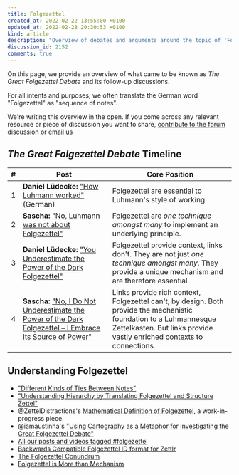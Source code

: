 ```yaml
---
title: Folgezettel
created_at: 2022-02-22 13:55:00 +0100
updated_at: 2022-02-28 20:30:53 +0100
kind: article
description: "Overview of debates and arguments around the topic of 'Folgezettel'."
discussion_id: 2152
comments: true
---
```


On this page, we provide an overview of what came to be known as *The Great Folgezettel Debate* and its follow-up discussions.

For all intents and purposes, we often translate the German word "Folgezettel" as "sequence of notes".

We're writing this overview in the open. If you come across any relevant resource or piece of discussion you want to share, [contribute to the forum discussion][forum] or [email us][contact]

## *The Great Folgezettel Debate* Timeline

| \# | Post                                                         | Core Position                                                |
| - | ------------------------------------------------------------ | ------------------------------------------------------------ |
| 1 | **Daniel Lüdecke:** ["How Luhmann worked"](https://strengejacke.wordpress.com/2015/09/08/luhmanns-arbeitsweise-im-elektronischen-zettelkasten/) (German) | Folgezettel are essential to Luhmann's style of working |
| 2 | **Sascha:** ["No, Luhmann was not about Folgezettel"](https://zettelkasten.de/posts/luhmann-folgezettel-truth/) | Folgezettel are *one technique amongst many* to implement an underlying principle. |
| 3 | **Daniel Lüdecke:** ["You Underestimate the Power of the Dark Folgezettel"](https://zettelkasten.de/posts/luedeckes-follow-up/) | Folgezettel provide context, links don't. They are not just *one technique amongst many*. They provide a unique mechanism and are therefore essential |
| 4 | **Sascha:** ["No, I Do Not Underestimate the Power of the Dark Folgezettel – I Embrace Its Source of Power"](https://zettelkasten.de/posts/embrace-dark-folgezettel-power/) | Links provide rich context, Folgezettel can't, by design. Both provide the mechanistic foundation to a Luhmannesque Zettelkasten. But links provide vastly enriched contexts to connections. |


## Understanding Folgezettel

- ["Different Kinds of Ties Between Notes"](https://zettelkasten.de/posts/kinds-of-ties/)
- ["Understanding Hierarchy by Translating Folgezettel and Structure Zettel"](https://zettelkasten.de/posts/understanding-hierarchy-translating-folgezettel/)
- @ZettelDistractions's [Mathematical Definition of Folgezettel](https://forum.zettelkasten.de/discussion/1982/mathematical-definition-of-folgezettel/p1), a work-in-progress piece.
- @iamaustinha's ["Using Cartography as a Metaphor for Investigating the Great Folgezettel Debate"](https://forum.zettelkasten.de/discussion/2148/using-cartography-as-a-metaphor-for-investigating-the-great-folgezettel-debate)
- [All our posts and videos tagged #folgezettel](https://zettelkasten.de/posts/tags/folgezettel/)
- [Backwards Compatible Folgezettel ID format for Zettlr](https://github.com/flengyel/Zettel/wiki/Backward-compatible-Folgezettel-IDs-and-user-friendly-timestamps-in-Zettlr)
- [The Folgezettel Conundrum](https://medium.com/@ethomasv/the-folgezettel-conundrum-20b14dc986ec)
- [Folgezettel is More than Mechanism](https://bobdoto.computer/folgezettel-mechanics)

[contact]: https://zettelkasten.de/legal/#contact
[forum]: https://forum.zettelkasten.de/discussion/2152/

